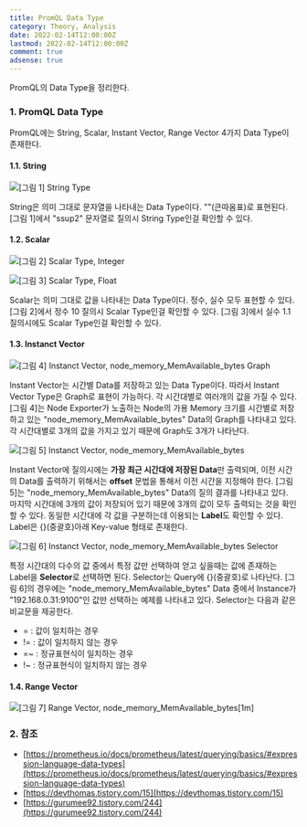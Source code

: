 ```yaml
---
title: PromQL Data Type
category: Theory, Analysis
date: 2022-02-14T12:00:00Z
lastmod: 2022-02-14T12:00:00Z
comment: true
adsense: true
---
```


PromQL의 Data Type을 정리한다.

### 1. PromQL Data Type

PromQL에는 String, Scalar, Instant Vector, Range Vector 4가지 Data Type이 존재한다.

#### 1.1. String

![[그림 1] String Type]({{site.baseurl}}/images/theory_analysis/PromQL_Data_Type/PromQL_String_Type.PNG)

String은 의미 그대로 문자열을 나타내는 Data Type이다. ""(큰따옴표)로 표현된다. [그림 1]에서 "ssup2" 문자열로 질의시 String Type인걸 확인할 수 있다.

#### 1.2. Scalar

![[그림 2] Scalar Type, Integer]({{site.baseurl}}/images/theory_analysis/PromQL_Data_Type/PromQL_Scalar_Type1.PNG)

![[그림 3] Scalar Type, Float]({{site.baseurl}}/images/theory_analysis/PromQL_Data_Type/PromQL_Scalar_Type2.PNG)

Scalar는 의미 그대로 값을 나타내는 Data Type이다. 정수, 실수 모두 표현할 수 있다. [그림 2]에서 정수 10 질의시 Scalar Type인걸 확인할 수 있다. [그림 3]에서 실수 1.1 질의시에도 Scalar Type인걸 확인할 수 있다.

#### 1.3. Instanct Vector

![[그림 4] Instanct Vector, node_memory_MemAvailable_bytes Graph]({{site.baseurl}}/images/theory_analysis/PromQL_Data_Type/PromQL_Instant_Vector_Type2.PNG)

Instant Vector는 시간별 Data를 저장하고 있는 Data Type이다. 따라서 Instant Vector Type은 Graph로 표현이 가능하다. 각 시간대별로 여러개의 값을 가질 수 있다. [그림 4]는 Node Exporter가 노출하는 Node의 가용 Memory 크기를 시간별로 저장하고 있는 "node_memory_MemAvailable_bytes" Data의 Graph를 나타내고 있다. 각 시간대별로 3개의 값을 가지고 있기 때문에 Graph도 3개가 나타난다.

![[그림 5] Instanct Vector, node_memory_MemAvailable_bytes]({{site.baseurl}}/images/theory_analysis/PromQL_Data_Type/PromQL_Instant_Vector_Type1.PNG)

Instant Vector에 질의시에는 **가장 최근 시간대에 저장된 Data**만 출력되며, 이전 시간의 Data를 출력하기 위해서는 **offset** 문법을 통해서 이전 시간을 지정해야 한다. [그림 5]는 "node_memory_MemAvailable_bytes" Data의 질의 결과를 나타내고 있다. 마지막 시간대에 3개의 값이 저장되어 있기 때문에 3개의 값이 모두 출력되는 것을 확인할 수 있다. 동일한 시간대에 각 값을 구분하는데 이용되는 **Label**도 확인할 수 있다. Label은 {}(중괄호)아래 Key-value 형태로 존재한다.

![[그림 6] Instanct Vector, node_memory_MemAvailable_bytes Selector]({{site.baseurl}}/images/theory_analysis/PromQL_Data_Type/PromQL_Instant_Vector_Type3.PNG)

특정 시간대의 다수의 값 중에서 특정 값만 선택하여 얻고 싶을때는 값에 존재하는 Label을 **Selector**로 선택하면 된다. Selector는 Query에 {}(중괄호)로 나타난다. [그림 6]의 경우에는 "node_memory_MemAvailable_bytes" Data 중에서 Instance가 "192.168.0.31:9100"인 값만 선택하는 예제를 나타내고 있다. Selector는 다음과 같은 비교문을 제공한다.

* = : 값이 일치하는 경우
* != : 값이 일치하지 않는 경우
* =~ : 정규표현식이 일치하는 경우
* !~ : 정규표현식이 일치하지 않는 경우

#### 1.4. Range Vector

![[그림 7] Range Vector, node_memory_MemAvailable_bytes[1m]]({{site.baseurl}}/images/theory_analysis/PromQL_Data_Type/PromQL_Range_Vector_Type.PNG)

### 2. 참조

* [https://prometheus.io/docs/prometheus/latest/querying/basics/#expression-language-data-types](https://prometheus.io/docs/prometheus/latest/querying/basics/#expression-language-data-types)
* [https://devthomas.tistory.com/15](https://devthomas.tistory.com/15)
* [https://gurumee92.tistory.com/244](https://gurumee92.tistory.com/244)